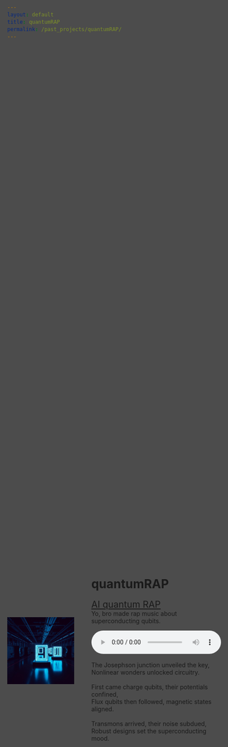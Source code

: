 ```yaml
---
layout: default
title: quantumRAP
permalink: /past_projects/quantumRAP/
---
```


<style>
/* Make sure body and html span full height and have no background */
html, body {
    min-height: 100vh;
    background: transparent !important;
}

/* Create a background wrapper that covers everything */
body::before {
    content: '';
    position: fixed;
    top: 0;
    left: 0;
    width: 100%;
    height: 100%;
    background-image: url('/files/2024/JJ_Chain.png');
    background-size: cover;
    background-position: center;
    background-attachment: fixed;
    z-index: -2;
}

/* Dark overlay for the entire page */
body::after {
    content: '';
    position: fixed;
    top: 0;
    left: 0;
    width: 100%;
    height: 100%;
    background: rgba(0, 0, 0, 0.7);
    z-index: -1;
}

/* Override all header backgrounds and ensure proper z-index */
header,
.dark-mode header,
body.dark-mode header {
    background-color: transparent !important;
    position: relative;
    z-index: 100;
}

/* Override all footer backgrounds and ensure proper z-index */
footer,
#footer,
.dark-mode footer,
.dark-mode #footer,
body.dark-mode #footer {
    background-color: transparent !important;
    margin-top: 2em;
    position: relative;
    z-index: 1;
}

main {
    position: relative;
    z-index: 1;
    padding: 2em;
    max-width: none !important;
    width: 100%;
    margin: 0;
    min-height: calc(100vh - 200px);
    background: transparent !important;
    text-align: left;
}

/* Ensure text in header/footer remains visible */
.menu-link > a,
.search-button a,
.footer-section h3,
.social-link,
.footer-section p,
.dark-mode .menu-link > a,
.dark-mode .search-button a,
.dark-mode .footer-section h3,
.dark-mode .social-link,
.dark-mode .footer-section p {
    color: white !important;
    text-shadow: 0 1px 3px rgba(0, 0, 0, 0.3);
    position: relative;
    z-index: 101;
}

/* Style dropdown menu to be semi-transparent */
.dropdown-content,
.dark-mode .dropdown-content {
    background: rgba(26, 26, 26, 0.8) !important;
    backdrop-filter: blur(5px);
    -webkit-backdrop-filter: blur(5px);
    z-index: 102;
}

.dropdown-content a,
.dark-mode .dropdown-content a {
    color: white !important;
}

main > * {
    position: relative;
    z-index: 1;
    max-width: 1000px;
    margin-left: auto;
    margin-right: auto;
    color: white;
}

main h1 {
    font-size: 2em;
    margin-top: 1.5em;
    margin-bottom: 1em;
}

main p {
    margin-bottom: 1em;
    line-height: 1.6;
}

main a {
    color: var(--color-primary);
    text-decoration: none;
}

main a:hover {
    text-decoration: underline;
}

/* Add hover area for dropdown */
.menu-link {
    padding-bottom: 20px;
}

/* Create hover bridge for dropdown */
.dropdown-content::before {
    content: '';
    position: absolute;
    top: -20px;
    left: 0;
    right: 0;
    height: 20px;
    background: transparent;
}

/* Ensure dropdown items are clickable */
.dropdown-content a {
    position: relative;
    z-index: 103;
    display: block;
    padding: 0.8em 1.2em;
    color: white !important;
    transition: background-color 0.2s ease;
}

.dropdown-content a:hover {
    background-color: rgba(255, 255, 255, 0.1);
}

/* Background overlays */
body::before {
    z-index: -2;
}

body::after {
    z-index: -1;
}

main {
    z-index: 1;
}
</style>


<div style="display: flex; align-items: center; gap: 20px; height: 70vh;">
  <div style="flex: 1; max-width: 400px; height: 100%; overflow: hidden; margin-right: 20px; display: flex; align-items: center;">
    <img src="/files/2025/rap_pic.jpeg" style="width: 100%; height: auto;" alt="RAP">
  </div>
  <div style="flex: 2;">
    <h1>quantumRAP</h1>
    <p><a href="https://suno.com/song/f2d4fba3-28bb-4b46-9429-01fdcc75ee36" style="font-size: 1.5em;">AI quantum RAP</a> <br>Yo, bro made rap music about superconducting qubits.</p>
    <audio controls>
      <source src="/files/2025/Quantum EDM.mp3" type="audio/mpeg">
      Your browser does not support the audio element.
    </audio><br>
    <div class="lyrics-container" style="overflow-y: auto; max-height: 200px;">
      <p>The Josephson junction unveiled the key,<br>Nonlinear wonders unlocked circuitry.<br><br>First came charge qubits, their potentials confined,<br>Flux qubits then followed, magnetic states aligned.<br><br>Transmons arrived, their noise subdued,<br>Robust designs set the superconducting mood.<br><br>Fluxonium emerged, with inductance so steep,<br>Exploring new regimes where the currents creep.<br><br>Bosonic modes sang in harmonic decay,<br>From 0-pi qubits to new arrays.<br><br>Composite qubits with hybrid goals,<br>Artificial molecules pushing quantum roles.<br><br>Hamiltonian symphonies, time evolution's tune,<br>Diabatic sweeps under a coherent moon.<br><br>Perturbation theory's my lyrical artillery,<br>Tunneling through the walls of classical futility.<br><br>Topological codes, braid logic in the core,<br>Quantum supremacy knocking on the classical door.<br><br>Landau-Zener crossings, avoided but near,<br>Superconducting qubits find coherence here.<br><br>10 millikelvin chill, dilution fridge reigns,<br>Quantum coherence thrives where the cold constrains.<br><br>Two-level systems spar cosmic radiation,<br>Shielding them tight through careful fabrication.<br><br>3D integration, qubits interlace,<br>Scaling up arrays in a superconducting space.<br><br>Tier-one fabs churn with ionized beams,<br>Chemical vapors layer nanoscale dreams.<br><br>Flip-chip designs bond with elegant force,<br>Through-silicon vias ensure the signal's course.<br><br>Power delivery streamlined at its source.<br>Hamiltonians coded in quantum design,<br><br>Avoiding decoherence one step at a time.<br>Readout resonators sing a spectral tone,<br><br>Processing data from states unknown.<br>Error correction layers fold into the mix,<br><br>Surface codes stabilize with lattice tricks.<br>Lattice surgery stitches, qubits rearrange,<br><br>Magic state distillation keeps the logic in range.<br>Low-density parity checks for errors unknown,<br><br>3D architectures make resilience home.<br>Long-range entangling links, connections in bloom,<br><br>Decoders learn faster with neural network room.<br>Transformers crunch syndrome data in stride,<br><br>Fault-tolerant designs pushing noise aside.<br>Cosmic rays test the shielded domain,<br><br>Superconducting arrays, resilient they remain.<br>Fabricating futures at the bleeding edge,<br><br>Advisors frame policies, nations hedge.<br>White House plans with quantum foresight,<br><br>Strategies evolve in this computational fight.<br>Fidelity's a goal, scaling's a race,<br><br>Architectures compete in this quantum space.<br></p>
    </div>
  </div>
</div>

